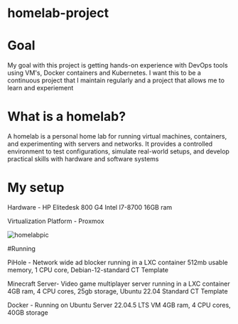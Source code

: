 # homelab-project

# Goal
My goal with this project is getting hands-on experience with DevOps tools using VM's, Docker containers and Kubernetes.
I want this to be a continuous project that I maintain regularly and a project that allows me to learn and experiement

# What is a homelab?
A homelab is a personal home lab for running virtual machines, containers, and experimenting with servers and networks. It provides a controlled environment to test configurations, simulate real-world setups, and develop practical skills with hardware and software systems

# My setup
Hardware - HP Elitedesk 800 G4 Intel I7-8700 16GB ram

Virtualization Platform - Proxmox 

![homelabpic](https://github.com/user-attachments/assets/5a68a75f-ba8f-4369-b412-f985bdc7f51d)




#Running

PiHole - Network wide ad blocker running in a LXC container 
512mb usable memory, 1 CPU core, Debian-12-standard CT Template

Minecraft Server- Video game multiplayer server running in a LXC container 
4GB ram, 4 CPU cores, 25gb storage, Ubuntu 22.04 Standard CT Template

Docker - Running on Ubuntu Server 22.04.5 LTS VM
4GB ram, 4 CPU cores, 40GB storage
